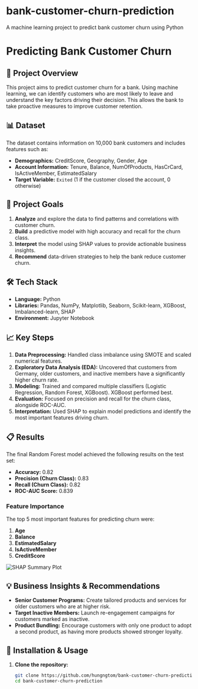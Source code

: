 # bank-customer-churn-prediction
A machine learning project to predict bank customer churn using Python
# Predicting Bank Customer Churn

## 📖 Project Overview
This project aims to predict customer churn for a bank. Using machine learning, we can identify customers who are most likely to leave and understand the key factors driving their decision. This allows the bank to take proactive measures to improve customer retention.

## 📊 Dataset
The dataset contains information on 10,000 bank customers and includes features such as:
- **Demographics:** CreditScore, Geography, Gender, Age
- **Account Information:** Tenure, Balance, NumOfProducts, HasCrCard, IsActiveMember, EstimatedSalary
- **Target Variable:** `Exited` (1 if the customer closed the account, 0 otherwise)

## 🎯 Project Goals
1. **Analyze** and explore the data to find patterns and correlations with customer churn.
2. **Build** a predictive model with high accuracy and recall for the churn class.
3. **Interpret** the model using SHAP values to provide actionable business insights.
4. **Recommend** data-driven strategies to help the bank reduce customer churn.

## 🛠️ Tech Stack
- **Language:** Python
- **Libraries:** Pandas, NumPy, Matplotlib, Seaborn, Scikit-learn, XGBoost, Imbalanced-learn, SHAP
- **Environment:** Jupyter Notebook

## 📈 Key Steps
1. **Data Preprocessing:** Handled class imbalance using SMOTE and scaled numerical features.
2. **Exploratory Data Analysis (EDA):** Uncovered that customers from Germany, older customers, and inactive members have a significantly higher churn rate.
3. **Modeling:** Trained and compared multiple classifiers (Logistic Regression, Random Forest, XGBoost). XGBoost performed best.
4. **Evaluation:** Focused on precision and recall for the churn class, alongside ROC-AUC.
5. **Interpretation:** Used SHAP to explain model predictions and identify the most important features driving churn.

## 📋 Results
The final Random Forest model achieved the following results on the test set:
- **Accuracy:** 0.82
- **Precision (Churn Class):** 0.83
- **Recall (Churn Class):** 0.82
- **ROC-AUC Score:** 0.839

### Feature Importance
The top 5 most important features for predicting churn were:
1. **Age**
2. **Balance**
3. **EstimatedSalary**
4. **IsActiveMember**
5. **CreditScore**

![SHAP Summary Plot](images/shap_summary_plot.png)
## 💡 Business Insights & Recommendations
- **Senior Customer Programs:** Create tailored products and services for older customers who are at higher risk.
- **Target Inactive Members:** Launch re-engagement campaigns for customers marked as inactive.
- **Product Bundling:** Encourage customers with only one product to adopt a second product, as having more products showed stronger loyalty.

## 🚀 Installation & Usage
1. **Clone the repository:**
   ```bash
   git clone https://github.com/hungngtom/bank-customer-churn-prediction.git
   cd bank-customer-churn-prediction
